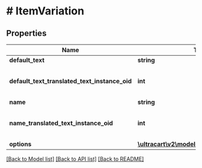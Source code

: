 # # ItemVariation

## Properties

Name | Type | Description | Notes
------------ | ------------- | ------------- | -------------
**default_text** | **string** | Default text | [optional]
**default_text_translated_text_instance_oid** | **int** | Default text translated text instance id | [optional]
**name** | **string** | Name | [optional]
**name_translated_text_instance_oid** | **int** | Name translated text instance id | [optional]
**options** | [**\ultracart\v2\models\ItemVariationOption[]**](ItemVariationOption.md) | Options | [optional]

[[Back to Model list]](../../README.md#models) [[Back to API list]](../../README.md#endpoints) [[Back to README]](../../README.md)
